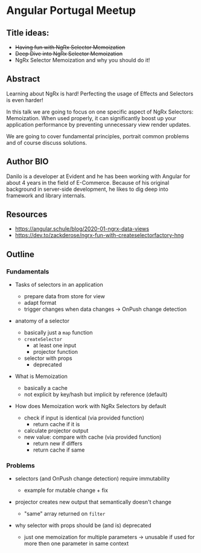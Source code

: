 # Angular Portugal Meetup

## Title ideas:

- ~~Having fun with NgRx Selector Memoization~~
- ~~Deep Dive into NgRx Selector Memoization~~
- NgRx Selector Memoization and why you should do it!

## Abstract

Learning about NgRx is hard! Perfecting the usage of Effects and Selectors is even harder!

In this talk we are going to focus on one specific aspect of NgRx Selectors: Memoization.
When used properly, it can significantly boost up your application performance by preventing unnecessary view render updates.

We are going to cover fundamental principles, portrait common problems and of course discuss solutions.

## Author BIO

Danilo is a developer at Evident and he has been working with Angular for about 4 years in the field of E-Commerce.
Because of his original background in server-side development, he likes to dig deep into framework and library internals.

## Resources

- https://angular.schule/blog/2020-01-ngrx-data-views
- https://dev.to/zackderose/ngrx-fun-with-createselectorfactory-hng

## Outline

### Fundamentals

- Tasks of selectors in an application

  - prepare data from store for view
  - adapt format
  - trigger changes when data changes
    -> OnPush change detection

- anatomy of a selector

  - basically just a `map` function
  - `createSelector`
    - at least one input
    - projector function
  - selector with props
    - deprecated

- What is Memoization

  - basically a cache
  - not explicit by key/hash but implicit by reference (default)

- How does Memoization work with NgRx Selectors by default
  - check if input is identical (via provided function)
    - return cache if it is
  - calculate projector output
  - new value: compare with cache (via provided function)
    - return new if differs
    - return cache if same

### Problems

- selectors (and OnPush change detection) require immutability

  - example for mutable change + fix

- projector creates new output that semantically doesn't change

  - "same" array returned on `filter`

- why selector with props should be (and is) deprecated
  - just one memoization for multiple parameters -> unusable if used for more then one parameter in same context
